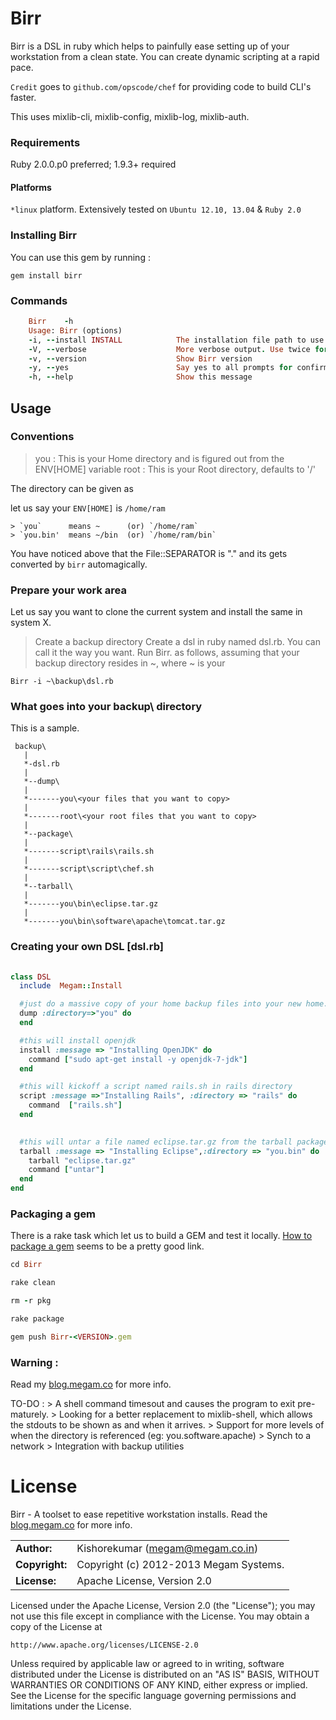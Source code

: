 # Birr

Birr is a DSL in ruby which helps to painfully ease setting up of your workstation from a clean state.
You can create dynamic scripting at a rapid pace.

`Credit` goes to `github.com/opscode/chef` for providing code to build CLI's faster. 

This uses mixlib-cli, mixlib-config, mixlib-log, mixlib-auth.

### Requirements

Ruby 2.0.0.p0 preferred; 1.9.3+ required 


#### Platforms

`*linux` platform. Extensively tested on `Ubuntu 12.10, 13.04` & `Ruby 2.0`

### Installing Birr

You can use this gem by running :

    gem install birr


### Commands

```ruby
	Birr	-h
	Usage: Birr (options)
    -i, --install INSTALL            The installation file path to use (required)
    -V, --verbose                    More verbose output. Use twice for max verbosity
    -v, --version                    Show Birr version
    -y, --yes                        Say yes to all prompts for confirmation
    -h, --help                       Show this message
```

## Usage

### Conventions

> you  : This is your Home directory and is figured out from the ENV[HOME] variable
> root : This is your Root directory, defaults to '/'

The directory can be given as

let us say your `ENV[HOME]` is `/home/ram` 

	> `you`      means ~      (or) `/home/ram` 
	> `you.bin'  means ~/bin  (or) `/home/ram/bin`

You have noticed above that the File::SEPARATOR is "." and its gets converted by `birr` automagically.

### Prepare your work area

Let us say you want to clone the current system and install the same in system X.


 > Create a backup directory
 > Create a dsl in ruby named dsl.rb. You can call it the way you want.
 > Run Birr. as follows, assuming that your backup directory resides in ~, where ~ is your <home>

```  
Birr -i ~\backup\dsl.rb  
```
### What goes into your backup\ directory 

This is a sample.

```
 backup\
   |
   *-dsl.rb
   |
   *--dump\
   |
   *-------you\<your files that you want to copy> 
   |
   *-------root\<your root files that you want to copy> 
   |
   *--package\
   |
   *-------script\rails\rails.sh 
   |
   *-------script\script\chef.sh
   |
   *--tarball\
   |
   *-------you\bin\eclipse.tar.gz 
   |
   *-------you\bin\software\apache\tomcat.tar.gz
```
### Creating your own DSL [dsl.rb]

```ruby
   
class DSL
  include  Megam::Install

  #just do a massive copy of your home backup files into your new home.
  dump :directory=>"you" do
  end

  #this will install openjdk
  install :message => "Installing OpenJDK" do
    command ["sudo apt-get install -y openjdk-7-jdk"]
  end

  #this will kickoff a script named rails.sh in rails directory
  script :message =>"Installing Rails", :directory => "rails" do
    command  ["rails.sh"]
  end

 
  #this will untar a file named eclipse.tar.gz from the tarball package into home/bin dir
  tarball :message => "Installing Eclipse",:directory => "you.bin" do
    tarball "eclipse.tar.gz"
    command ["untar"]
  end
end                     
```

### Packaging a gem

There is a rake task which let us to build a GEM and test it locally. 
[How to package a gem](http://rubylearning.com/blog/how-do-i-create-and-publish-my-first-ruby-gem/) 
seems to be a pretty good link.

```ruby
cd Birr

rake clean

rm -r pkg

rake package

gem push Birr-<VERSION>.gem
```


### Warning :
Read my [blog.megam.co](http://blog.megam.co/archives/485) for more info.

TO-DO : > A shell command timesout and causes the program to exit pre-maturely.
        > Looking for a better replacement to mixlib-shell, which allows the stdouts to be shown as and when it arrives.
        > Support for more levels of when the directory is referenced (eg: you.software.apache)
        > Synch to a network
        > Integration with backup utilities
          
# License

Birr - A toolset to ease repetitive workstation installs.
Read the [blog.megam.co](http://blog.megam.co/archives/485) for more info.

|                      |                                          |
|:---------------------|:-----------------------------------------|
| **Author:**          | Kishorekumar (<megam@megam.co.in>)
| **Copyright:**       | Copyright (c) 2012-2013 Megam Systems.
| **License:**         | Apache License, Version 2.0

Licensed under the Apache License, Version 2.0 (the "License");
you may not use this file except in compliance with the License.
You may obtain a copy of the License at

    http://www.apache.org/licenses/LICENSE-2.0

Unless required by applicable law or agreed to in writing, software
distributed under the License is distributed on an "AS IS" BASIS,
WITHOUT WARRANTIES OR CONDITIONS OF ANY KIND, either express or implied.
See the License for the specific language governing permissions and
limitations under the License.

